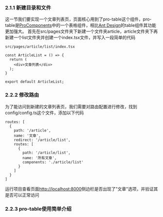 ### 2.1.1 新建目录和文件
这一节我们要实现一个文章列表页，页面核心用到了pro-table这个组件，pro-table是[ProComponents](https://procomponents.ant.design/docs/intro)中的一个表格组件，相比[Ant Design](https://ant.design/index-cn)的table组件其功能更加强大。
首先在src/pages文件夹下新建一个文件夹article，article文件夹下再新建一个list文件夹并创建一个index.tsx文件，并写入一段简单的代码
```
src/pages/article/list/index.tsx

const ArticleList = () => {
  return (
    <div>文章列表</div>
  );
}

export default ArticleList;

```

### 2.2.2 修改路由
为了能访问到新建的文章列表页，我们需要对路由配置进行修改，找到config/config.ts这个文件，添加以下代码
```
routes: [
  {
    path: '/article',
    name: '文章',
    redirect: '/article/list',
    routes: [
      {
        path: '/article/list',
        name: '所有文章',
        components: './article/list'
      }
    ]
  }
]
```
运行项目查看页面[http://localhost:8000](http://localhost:8000)侧边栏是否出现了"文章"选项，并验证其是否可以正常访问

### 2.2.3 pro-table使用简单介绍
